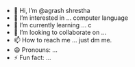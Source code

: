 - 👋 Hi, I’m @agrash shrestha
- 👀 I’m interested in ... computer language
- 🌱 I’m currently learning ... c
- 💞️ I’m looking to collaborate on ...
- 📫 How to reach me ... just dm me.
- 😄 Pronouns: ...
- ⚡ Fun fact: ...

<!---
aizex03/aizex03 is a ✨ special ✨ repository because its `README.md` (this file) appears on your GitHub profile.
You can click the Preview link to take a look at your changes.
--->
